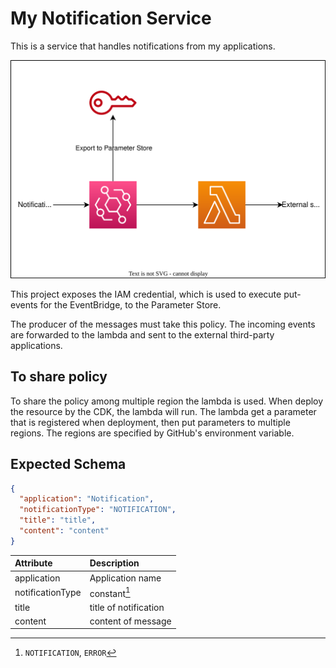 # My Notification Service

This is a service that handles notifications from my applications.

![overview](./img/aws-service-overview.drawio.svg)

This project exposes the IAM credential, which is used to execute put-events for the EventBridge, to the Parameter Store.

The producer of the messages must take this policy.
The incoming events are forwarded to the lambda and sent to the external third-party applications.

## To share policy

To share the policy among multiple region the lambda is used.
When deploy the resource by the CDK, the lambda will run.
The lambda get a parameter that is registered when deployment, then put parameters to multiple regions.
The regions are specified by GitHub's environment variable.

## Expected Schema

```json
{
  "application": "Notification",
  "notificationType": "NOTIFICATION",
  "title": "title",
  "content": "content"
}
```

| Attribute        | Description           |
|:-----------------|:----------------------|
| application      | Application name      |
| notificationType | constant[^1]          | 
| title            | title of notification | 
| content          | content of message    |

[^1]: `NOTIFICATION`, `ERROR`
